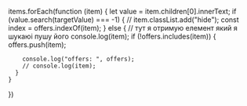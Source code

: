 items.forEach(function (item) {
let value = item.children[0].innerText;
if (value.search(targetValue) === -1) {
// item.classList.add("hide");
const index = offers.indexOf(item);
} else {
// тут я отримую елемент який я шукаюі пушу його
console.log(item);
if (!offers.includes(item)) {
offers.push(item);

        console.log("offers: ", offers);
        // console.log(item);
      }
    }

})
